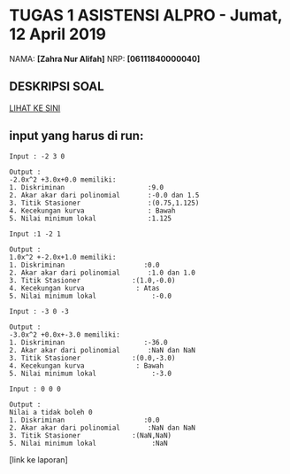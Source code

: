 # TUGAS 1 ASISTENSI ALPRO - Jumat, 12 April 2019
NAMA: **[Zahra Nur Alifah]**
NRP: **[06111840000040]**

## DESKRIPSI SOAL
[LIHAT KE SINI](https://github.com/asistensi-matematika/tugas1/blob/master/readme.ipynb)


## input yang harus di run:
~~~~
Input : -2 3 0

Output :
-2.0x^2 +3.0x+0.0 memiliki: 
1. Diskriminan                     :9.0
2. Akar akar dari polinomial       :-0.0 dan 1.5
3. Titik Stasioner                 :(0.75,1.125)
4. Kecekungan kurva                : Bawah
5. Nilai minimum lokal             :1.125
~~~~
~~~~
Input :1 -2 1

Output :
1.0x^2 +-2.0x+1.0 memiliki: 
1. Diskriminan                    :0.0
2. Akar akar dari polinomial       :1.0 dan 1.0
3. Titik Stasioner             :(1.0,-0.0)
4. Kecekungan kurva             : Atas
5. Nilai minimum lokal              :-0.0
~~~~
~~~~
Input : -3 0 -3

Output :
-3.0x^2 +0.0x+-3.0 memiliki: 
1. Diskriminan                    :-36.0
2. Akar akar dari polinomial       :NaN dan NaN
3. Titik Stasioner             :(0.0,-3.0)
4. Kecekungan kurva             : Bawah
5. Nilai minimum lokal              :-3.0
~~~~
~~~~
Input : 0 0 0

Output :
Nilai a tidak boleh 0
1. Diskriminan                    :0.0
2. Akar akar dari polinomial       :NaN dan NaN
3. Titik Stasioner             :(NaN,NaN)
5. Nilai minimum lokal              :NaN
~~~~

[link ke laporan]
